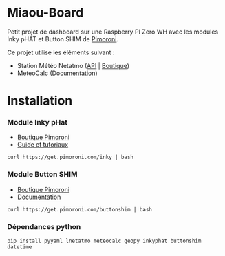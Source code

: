 # Miaou-Board

Petit projet de dashboard sur une Raspberry PI Zero WH avec les modules Inky pHAT et Button SHIM de [Pimoroni](https://shop.pimoroni.com/).

Ce projet utilise les éléments suivant :
* Station Météo Netatmo ([API](https://dev.netatmo.com/) | [Boutique](https://shop.netatmo.com))
* MeteoCalc ([Documentation](meteocalc))


# Installation

### Module Inky pHat

* [Boutique Pimoroni](https://shop.pimoroni.com/products/inky-phat?variant=12549254217811)
* [Guide et tutoriaux](https://learn.pimoroni.com/tutorial/sandyj/getting-started-with-inky-phat)

```
curl https://get.pimoroni.com/inky | bash
```

### Module Button SHIM

* [Boutique Pimoroni](https://shop.pimoroni.com/products/button-shim)
* [Documentation](http://docs.pimoroni.com/buttonshim/)

```
curl https://get.pimoroni.com/buttonshim | bash
```

### Dépendances python

```
pip install pyyaml lnetatmo meteocalc geopy inkyphat buttonshim datetime 
```
